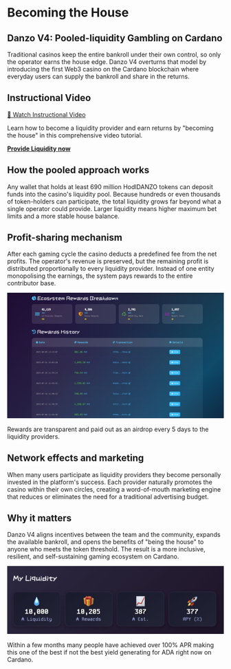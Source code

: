 # Becoming the House

## Danzo V4: Pooled-liquidity Gambling on Cardano

Traditional casinos keep the entire bankroll under their own control, so only the operator earns the house edge. Danzo V4 overturns that model by introducing the first Web3 casino on the Cardano blockchain where everyday users can supply the bankroll and share in the returns.

## Instructional Video

[🎥 Watch Instructional Video](https://www.youtube.com/watch?v=gsM-Kblie_8)

Learn how to become a liquidity provider and earn returns by "becoming the house" in this comprehensive video tutorial.

**[Provide Liquidity now](https://danzo.gg/liquidity)**

## How the pooled approach works

Any wallet that holds at least 690 million HodlDANZO tokens can deposit funds into the casino's liquidity pool. Because hundreds or even thousands of token-holders can participate, the total liquidity grows far beyond what a single operator could provide. Larger liquidity means higher maximum bet limits and a more stable house balance.

## Profit-sharing mechanism

After each gaming cycle the casino deducts a predefined fee from the net profits. The operator's revenue is preserved, but the remaining profit is distributed proportionally to every liquidity provider. Instead of one entity monopolising the earnings, the system pays rewards to the entire contributor base.

![Transparent Rewards](../images/house1.png)

Rewards are transparent and paid out as an airdrop every 5 days to the liquidity providers.

## Network effects and marketing

When many users participate as liquidity providers they become personally invested in the platform's success. Each provider naturally promotes the casino within their own circles, creating a word-of-mouth marketing engine that reduces or eliminates the need for a traditional advertising budget.

## Why it matters

Danzo V4 aligns incentives between the team and the community, expands the available bankroll, and opens the benefits of "being the house" to anyone who meets the token threshold. The result is a more inclusive, resilient, and self-sustaining gaming ecosystem on Cardano.

![High APR Returns](../images/house2.jpeg)

Within a few months many people have achieved over 100% APR making this one of the best if not the best yield generating for ADA right now on Cardano.

